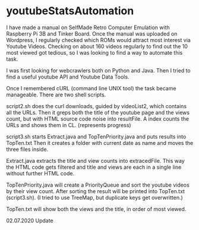 # youtubeStatsAutomation
I have made a manual on SelfMade Retro Computer Emulation with Raspberry Pi 3B and Tinker Board.
Once the manual was uploaded on Wordpress, I regularly checked which ROMs would attract
most interest via Youtube Videos.
Checking on about 160 videos regularly to find out the 10 most viewed got tedious,
so I was looking to find a way to automate this task.

I was first looking for webcrawlers both on Python and Java.
Then I tried to find a useful youtube API and Youtube Data Tools.

Once I remembered cURL (command line UNIX tool) the task became manageable.
There are two shell scripts.

script2.sh does the curl downloads, guided by videoList2, which contains all the URLs.
Then it greps both the title of the youtube page and the views count, but with HTML source code noise into resultFile.
A index counts the URLs and shows them in CL. (represents progress)

script3.sh starts Extract.java and TopTenPriority.java and puts results into TopTen.txt
Then it creates a folder with current date as name and moves the three files inside.

Extract.java extracts the title and view counts into extracedFile. This way the HTML code gets filtered and
title and views are each in a single line without further HTML code.

TopTenPriority.java will create a PriorityQueue and sort the youtube videos by their view count.
After sorting the result will be printed into TopTen.txt (script3.sh).
(I tried to use TreeMap, but duplicate keys get overwritten.)

TopTen.txt will show both the views and the title, in order of most viewed.

02.07.2020 Update
